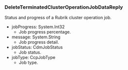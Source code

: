 ### DeleteTerminatedClusterOperationJobDataReply
Status and progress of a Rubrik cluster operation job. 

- jobProgress: System.Int32
  - Job progress percentage.
- message: System.String
  - Job progress detail.
- jobStatus: CdmJobStatus
  - Job status.
- jobType: CcpJobType
  - Job type.
